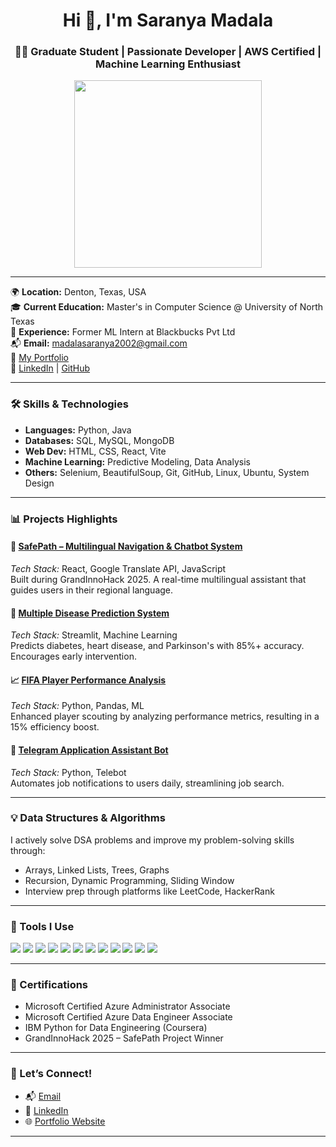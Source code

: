 <h1 align="center">Hi 👋, I'm Saranya Madala</h1>
<h3 align="center">👩‍💻 Graduate Student | Passionate Developer | AWS Certified | Machine Learning Enthusiast</h3>

<p align="center">
  <img src="https://raw.githubusercontent.com/SaranyaM15/Saranya_15/main/assets/Saranya.png" width="300" />
</p>

---

🌍 **Location:** Denton, Texas, USA  
🎓 **Current Education:** Master's in Computer Science @ University of North Texas  
💼 **Experience:** Former ML Intern at Blackbucks Pvt Ltd  
📬 **Email:** [madalasaranya2002@gmail.com](mailto:madalasaranya2002@gmail.com)  
🔗 [My Portfolio](https://myportfolio0115-bw7embawv-saranya-madalas-projects.vercel.app/)  
🔗 [LinkedIn](https://www.linkedin.com/in/saranyamadala/) | [GitHub](https://github.com/SaranyaM15)

---

### 🛠️ Skills & Technologies

- **Languages:** Python, Java  
- **Databases:** SQL, MySQL, MongoDB  
- **Web Dev:** HTML, CSS, React, Vite  
- **Machine Learning:** Predictive Modeling, Data Analysis  
- **Others:** Selenium, BeautifulSoup, Git, GitHub, Linux, Ubuntu, System Design  

---

### 📊 Projects Highlights

#### 🚀 [SafePath – Multilingual Navigation & Chatbot System](https://github.com/SaranyaM15/SafePath)
*Tech Stack:* React, Google Translate API, JavaScript  
Built during GrandInnoHack 2025. A real-time multilingual assistant that guides users in their regional language.

#### 🧠 [Multiple Disease Prediction System](https://github.com/SaranyaM15/Disease-Predictor)
*Tech Stack:* Streamlit, Machine Learning  
Predicts diabetes, heart disease, and Parkinson's with 85%+ accuracy. Encourages early intervention.

#### 📈 [FIFA Player Performance Analysis](https://github.com/SaranyaM15/FIFA-Analysis)
*Tech Stack:* Python, Pandas, ML  
Enhanced player scouting by analyzing performance metrics, resulting in a 15% efficiency boost.

#### 🤖 [Telegram Application Assistant Bot](https://github.com/SaranyaM15/Telegram-Job-Bot)
*Tech Stack:* Python, Telebot  
Automates job notifications to users daily, streamlining job search.

---

### 💡 Data Structures & Algorithms

I actively solve DSA problems and improve my problem-solving skills through:
- Arrays, Linked Lists, Trees, Graphs  
- Recursion, Dynamic Programming, Sliding Window  
- Interview prep through platforms like LeetCode, HackerRank  

---

### 🧰 Tools I Use

<p align="left">
  <img src="https://img.shields.io/badge/Python-3776AB?style=for-the-badge&logo=python&logoColor=white" />
  <img src="https://img.shields.io/badge/Data%20Structures%20%26%20Algorithms-FFA500?style=for-the-badge" />
  <img src="https://img.shields.io/badge/AWS-232F3E?style=for-the-badge&logo=amazonaws&logoColor=white" />
  <img src="https://img.shields.io/badge/Web%20Development-61DAFB?style=for-the-badge&logo=react&logoColor=black" />
  <img src="https://img.shields.io/badge/System%20Design-0A66C2?style=for-the-badge" />
  <img src="https://img.shields.io/badge/Web%20Scraping-FF6F00?style=for-the-badge" />
  <img src="https://img.shields.io/badge/MySQL-00758F?style=for-the-badge&logo=mysql&logoColor=white" />
  <img src="https://img.shields.io/badge/MongoDB-4EA94B?style=for-the-badge&logo=mongodb&logoColor=white" />
  <img src="https://img.shields.io/badge/Git-F05032?style=for-the-badge&logo=git&logoColor=white" />
  <img src="https://img.shields.io/badge/GitHub-181717?style=for-the-badge&logo=github&logoColor=white" />
  <img src="https://img.shields.io/badge/Linux-FCC624?style=for-the-badge&logo=linux&logoColor=black" />
  <img src="https://img.shields.io/badge/Ubuntu-E95420?style=for-the-badge&logo=ubuntu&logoColor=white" />
</p>

---

### 📜 Certifications

- Microsoft Certified Azure Administrator Associate  
- Microsoft Certified Azure Data Engineer Associate  
- IBM Python for Data Engineering (Coursera)  
- GrandInnoHack 2025 – SafePath Project Winner  

---

### 📣 Let’s Connect!

- 📬 [Email](mailto:madalasaranya2002@gmail.com)  
- 💼 [LinkedIn](https://www.linkedin.com/in/saranyamadala/)  
- 🌐 [Portfolio Website](https://myportfolio0115-bw7embawv-saranya-madalas-projects.vercel.app/)

---

